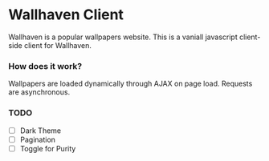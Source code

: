 # Wallhaven Client
Wallhaven is a popular wallpapers website. This is a vaniall javascript client-side client for Wallhaven. 

### How does it work?
Wallpapers are loaded dynamically through AJAX on page load. Requests are asynchronous.

### TODO
- [ ] Dark Theme
- [ ] Pagination
- [ ] Toggle for Purity
